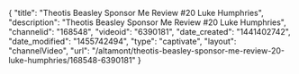 {
    "title": "Theotis Beasley Sponsor Me Review #20 Luke Humphries",
    "description": "Theotis Beasley Sponsor Me Review #20 Luke Humphries",
    "channelid": "168548",
    "videoid": "6390181",
    "date_created": "1441402742",
    "date_modified": "1455742494",
    "type": "captivate",
    "layout": "channelVideo",
    "url": "\/altamont\/theotis-beasley-sponsor-me-review-20-luke-humphries\/168548-6390181"
}